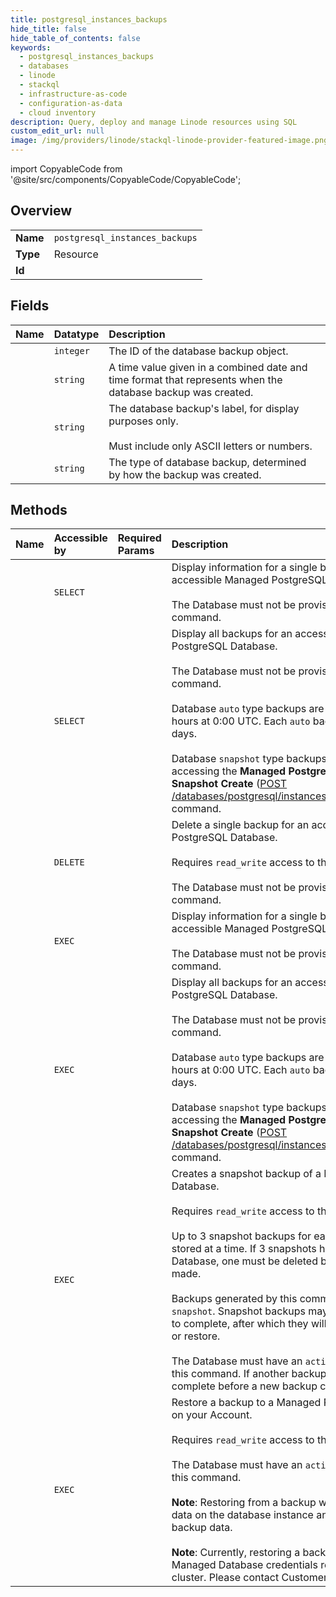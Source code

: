 ```yaml
---
title: postgresql_instances_backups
hide_title: false
hide_table_of_contents: false
keywords:
  - postgresql_instances_backups
  - databases
  - linode    
  - stackql
  - infrastructure-as-code
  - configuration-as-data
  - cloud inventory
description: Query, deploy and manage Linode resources using SQL
custom_edit_url: null
image: /img/providers/linode/stackql-linode-provider-featured-image.png
---
```


import CopyableCode from '@site/src/components/CopyableCode/CopyableCode';




## Overview
<table><tbody>
<tr><td><b>Name</b></td><td><code>postgresql_instances_backups</code></td></tr>
<tr><td><b>Type</b></td><td>Resource</td></tr>
<tr><td><b>Id</b></td><td><CopyableCode code="linode.databases.postgresql_instances_backups" /></td></tr>
</tbody></table>

## Fields
| Name | Datatype | Description |
|:-----|:---------|:------------|
| <CopyableCode code="id" /> | `integer` | The ID of the database backup object. |
| <CopyableCode code="created" /> | `string` | A time value given in a combined date and time format that represents when the database backup was created. |
| <CopyableCode code="label" /> | `string` | The database backup's label, for display purposes only.<br /><br />Must include only ASCII letters or numbers.<br /> |
| <CopyableCode code="type" /> | `string` | The type of database backup, determined by how the backup was created. |
## Methods
| Name | Accessible by | Required Params | Description |
|:-----|:--------------|:----------------|:------------|
| <CopyableCode code="getDatabasesPostgreSQLInstanceBackup" /> | `SELECT` | <CopyableCode code="backupId, instanceId" /> | Display information for a single backup for an accessible Managed PostgreSQL Database.<br /><br />The Database must not be provisioning to perform this command.<br /> |
| <CopyableCode code="getDatabasesPostgreSQLInstanceBackups" /> | `SELECT` | <CopyableCode code="instanceId" /> | Display all backups for an accessible Managed PostgreSQL Database.<br /><br />The Database must not be provisioning to perform this command.<br /><br />Database `auto` type backups are created every 24 hours at 0:00 UTC. Each `auto` backup is retained for 7 days.<br /><br />Database `snapshot` type backups are created by accessing the **Managed PostgreSQL Database Backup Snapshot Create** ([POST /databases/postgresql/instances/&#123;instanceId&#125;/backups](/docs/api/databases/#managed-postgresql-database-backup-snapshot-create)) command.<br /> |
| <CopyableCode code="deleteDatabasePostgreSQLInstanceBackup" /> | `DELETE` | <CopyableCode code="backupId, instanceId" /> | Delete a single backup for an accessible Managed PostgreSQL Database.<br /><br />Requires `read_write` access to the Database.<br /><br />The Database must not be provisioning to perform this command.<br /> |
| <CopyableCode code="_getDatabasesPostgreSQLInstanceBackup" /> | `EXEC` | <CopyableCode code="backupId, instanceId" /> | Display information for a single backup for an accessible Managed PostgreSQL Database.<br /><br />The Database must not be provisioning to perform this command.<br /> |
| <CopyableCode code="_getDatabasesPostgreSQLInstanceBackups" /> | `EXEC` | <CopyableCode code="instanceId" /> | Display all backups for an accessible Managed PostgreSQL Database.<br /><br />The Database must not be provisioning to perform this command.<br /><br />Database `auto` type backups are created every 24 hours at 0:00 UTC. Each `auto` backup is retained for 7 days.<br /><br />Database `snapshot` type backups are created by accessing the **Managed PostgreSQL Database Backup Snapshot Create** ([POST /databases/postgresql/instances/&#123;instanceId&#125;/backups](/docs/api/databases/#managed-postgresql-database-backup-snapshot-create)) command.<br /> |
| <CopyableCode code="postDatabasesPostgreSQLInstanceBackup" /> | `EXEC` | <CopyableCode code="instanceId, data__label" /> | Creates a snapshot backup of a Managed PostgreSQL Database.<br /><br />Requires `read_write` access to the Database.<br /><br />Up to 3 snapshot backups for each Database can be stored at a time. If 3 snapshots have been created for a Database, one must be deleted before another can be made.<br /><br />Backups generated by this command have the type `snapshot`. Snapshot backups may take several minutes to complete, after which they will be accessible to view or restore.<br /><br />The Database must have an `active` status to perform this command. If another backup is in progress, it must complete before a new backup can be initiated.<br /> |
| <CopyableCode code="postDatabasesPostgreSQLInstanceBackupRestore" /> | `EXEC` | <CopyableCode code="backupId, instanceId" /> | Restore a backup to a Managed PostgreSQL Database on your Account.<br /><br />Requires `read_write` access to the Database.<br /><br />The Database must have an `active` status to perform this command.<br /><br />**Note**: Restoring from a backup will erase all existing data on the database instance and replace it with backup data.<br /><br />**Note**: Currently, restoring a backup after resetting Managed Database credentials results in a failed cluster. Please contact Customer Support if this occurs.<br /> |
